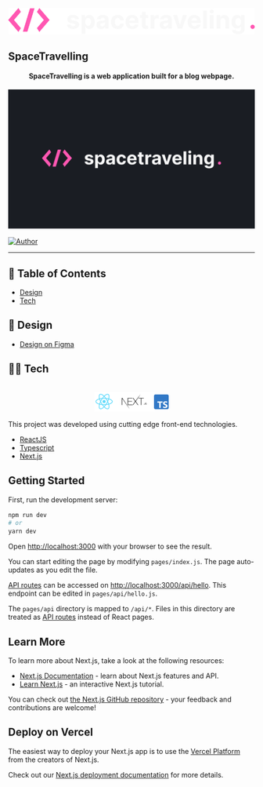<div align="center">
  <img src=".github/images/Logo.svg" alt="SpaceTravelling logo">
</div>

## SpaceTravelling

<h4 align="center">
  SpaceTravelling is a web application built for a blog webpage.
</h4>

<p align="center">
   <img src=".github/images/Capa.svg" alt="SpaceTravelling Capa" />
</p>

[![Author](https://img.shields.io/badge/author-GabrielVarela-FF57B2?style=flat-square)](https://github.com/gabrielvrl)

---

## :pushpin: Table of Contents

-   [Design](#art-design)
-   [Tech](#technologist-tech)

## :art: Design

-   [Design on Figma](https://www.figma.com/file/luOeuAJoBOpLYg1Tw68rNx/Desafios-M%C3%B3dulo-3-ReactJS-(Copy)?node-id=0%3A1)

## :technologist: Tech

<div align="center">
  <br />
  <img src=".github/images/tech-logos.png" alt="Technologies used">
</div>

This project was developed using cutting edge front-end technologies.

-   [ReactJS](https://reactjs.org/)
-   [Typescript](https://www.typescriptlang.org/)
-   [Next.js](https://nextjs.org/)

## Getting Started

First, run the development server:

```bash
npm run dev
# or
yarn dev
```

Open [http://localhost:3000](http://localhost:3000) with your browser to see the result.

You can start editing the page by modifying `pages/index.js`. The page auto-updates as you edit the file.

[API routes](https://nextjs.org/docs/api-routes/introduction) can be accessed on [http://localhost:3000/api/hello](http://localhost:3000/api/hello). This endpoint can be edited in `pages/api/hello.js`.

The `pages/api` directory is mapped to `/api/*`. Files in this directory are treated as [API routes](https://nextjs.org/docs/api-routes/introduction) instead of React pages.

## Learn More

To learn more about Next.js, take a look at the following resources:

-   [Next.js Documentation](https://nextjs.org/docs) - learn about Next.js features and API.
-   [Learn Next.js](https://nextjs.org/learn) - an interactive Next.js tutorial.

You can check out [the Next.js GitHub repository](https://github.com/vercel/next.js/) - your feedback and contributions are welcome!

## Deploy on Vercel

The easiest way to deploy your Next.js app is to use the [Vercel Platform](https://vercel.com/new?utm_medium=default-template&filter=next.js&utm_source=create-next-app&utm_campaign=create-next-app-readme) from the creators of Next.js.

Check out our [Next.js deployment documentation](https://nextjs.org/docs/deployment) for more details.
